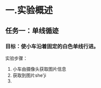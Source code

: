 # 一.实验概述
## 任务一：单线循迹
### 目标：使小车沿着固定的白色单线行进。
实验步骤：
1. 小车由摄像头获取图片信息
2. 获取到图片she'ji
3. 

<!--stackedit_data:
eyJoaXN0b3J5IjpbLTE5ODc3NTM5OTUsLTUwODc0NzM0MSwtMj
A4ODc0NjYxMiwxNDcyNDI2Mzc1XX0=
-->